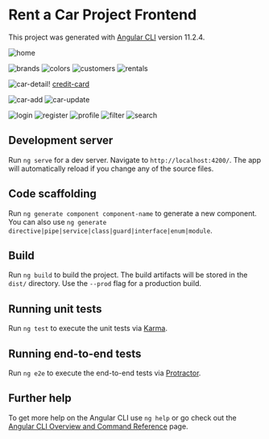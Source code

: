 # Rent a Car Project Frontend
This project was generated with [Angular CLI](https://github.com/angular/angular-cli) version 11.2.4.

![home](https://user-images.githubusercontent.com/65342699/114312262-bee34900-9afa-11eb-8dfd-d233bce55628.png)

![brands](https://user-images.githubusercontent.com/65342699/114312246-b4c14a80-9afa-11eb-8443-30f26b68f95e.png)
![colors](https://user-images.githubusercontent.com/65342699/114312256-bb4fc200-9afa-11eb-8a6b-bd6a2ad74f30.png)
![customers](https://user-images.githubusercontent.com/65342699/114312257-bc80ef00-9afa-11eb-8e38-7b9581ea47f4.png)
![rentals](https://user-images.githubusercontent.com/65342699/114312272-c4d92a00-9afa-11eb-8b86-c21b4657483c.png)

![car-detail](https://user-images.githubusercontent.com/65342699/114312251-b7bc3b00-9afa-11eb-865d-d9b57cc54f74.png)!
[credit-card](https://user-images.githubusercontent.com/65342699/114312347-0669d500-9afb-11eb-9bf3-3f3e89ebcff3.png)

![car-add](https://user-images.githubusercontent.com/65342699/114312248-b5f27780-9afa-11eb-8324-3253b18edfe9.png)
![car-update](https://user-images.githubusercontent.com/65342699/114312254-ba1e9500-9afa-11eb-9bd0-cd6a04d39132.png)

![login](https://user-images.githubusercontent.com/65342699/114312267-c3a7fd00-9afa-11eb-9086-fa97aa263d58.png)
![register](https://user-images.githubusercontent.com/65342699/114312270-c4409380-9afa-11eb-810d-663e68d08986.png)
![profile](https://user-images.githubusercontent.com/65342699/114312325-f9e57c80-9afa-11eb-8776-1bbad38aa266.png)
![filter](https://user-images.githubusercontent.com/65342699/114312258-bd198580-9afa-11eb-9835-4cf675949b93.png)
![search](https://user-images.githubusercontent.com/65342699/114312356-0f5aa680-9afb-11eb-83ec-e8efcbf9a9ab.png)

## Development server

Run `ng serve` for a dev server. Navigate to `http://localhost:4200/`. The app will automatically reload if you change any of the source files.

## Code scaffolding

Run `ng generate component component-name` to generate a new component. You can also use `ng generate directive|pipe|service|class|guard|interface|enum|module`.

## Build

Run `ng build` to build the project. The build artifacts will be stored in the `dist/` directory. Use the `--prod` flag for a production build.

## Running unit tests

Run `ng test` to execute the unit tests via [Karma](https://karma-runner.github.io).

## Running end-to-end tests

Run `ng e2e` to execute the end-to-end tests via [Protractor](http://www.protractortest.org/).

## Further help

To get more help on the Angular CLI use `ng help` or go check out the [Angular CLI Overview and Command Reference](https://angular.io/cli) page.
